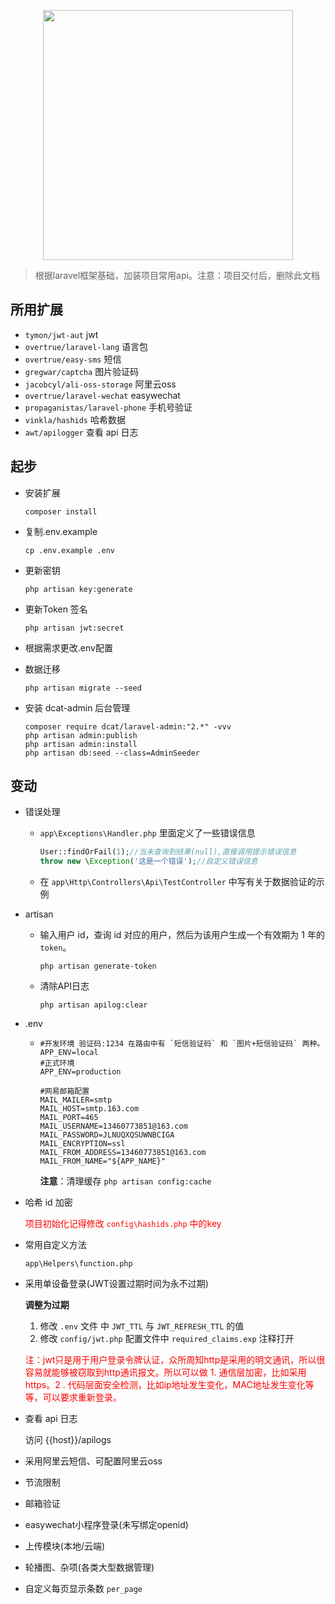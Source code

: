 <p align="center"><a href="https://laravel.com" target="_blank"><img src="https://raw.githubusercontent.com/laravel/art/master/logo-lockup/5%20SVG/2%20CMYK/1%20Full%20Color/laravel-logolockup-cmyk-red.svg" width="400"></a></p>

> 根据laravel框架基础，加装项目常用api。注意：项目交付后，删除此文档

## 所用扩展

- `tymon/jwt-aut` jwt
- `overtrue/laravel-lang` 语言包
- `overtrue/easy-sms` 短信
- `gregwar/captcha` 图片验证码
- `jacobcyl/ali-oss-storage` 阿里云oss
- `overtrue/laravel-wechat` easywechat
- `propaganistas/laravel-phone` 手机号验证
- `vinkla/hashids` 哈希数据
- `awt/apilogger` 查看 api 日志



## 起步

- 安装扩展

  ```shell
  composer install
  ```

- 复制.env.example

  ```shell
  cp .env.example .env
  ```

- 更新密钥

  ```shell
  php artisan key:generate
  ```

- 更新Token 签名

  ```shell
  php artisan jwt:secret
  ```

- 根据需求更改.env配置

- 数据迁移

  ```shell
  php artisan migrate --seed
  ```
  
- 安装 dcat-admin 后台管理

  ```shell
  composer require dcat/laravel-admin:"2.*" -vvv
  php artisan admin:publish
  php artisan admin:install
  php artisan db:seed --class=AdminSeeder
  ```

  

## 变动

- 错误处理

  - `app\Exceptions\Handler.php` 里面定义了一些错误信息

    ```php
    User::findOrFail(1);//当未查询到结果(null),直接调用提示错误信息
    throw new \Exception('这是一个错误');//自定义错误信息
    ```

  - 在 `app\Http\Controllers\Api\TestController` 中写有关于数据验证的示例 

- artisan

  - 输入用户 id，查询 id 对应的用户，然后为该用户生成一个有效期为 1 年的 `token`。

    ```shell
    php artisan generate-token
    ```
    
  - 清除API日志

    ```shell
    php artisan apilog:clear

- .env

  - ```shell
    #开发环境 验证码:1234 在路由中有 `短信验证码` 和 `图片+短信验证码` 两种。
    APP_ENV=local
    #正式环境
    APP_ENV=production
    
    #网易邮箱配置
    MAIL_MAILER=smtp
    MAIL_HOST=smtp.163.com
    MAIL_PORT=465
    MAIL_USERNAME=13460773851@163.com
    MAIL_PASSWORD=JLNUQXQSUWNBCIGA
    MAIL_ENCRYPTION=ssl
    MAIL_FROM_ADDRESS=13460773851@163.com
    MAIL_FROM_NAME="${APP_NAME}"
    ```
    
    **注意**：清理缓存 `php artisan config:cache`

- 哈希 id 加密

  <font style="color:red">项目初始化记得修改 `config\hashids.php` 中的key</font>

- 常用自定义方法

  `app\Helpers\function.php`

- 采用单设备登录(JWT设置过期时间为永不过期)

  **调整为过期**

  1. 修改 `.env` 文件 中 `JWT_TTL` 与 `JWT_REFRESH_TTL` 的值
  2. 修改 `config/jwt.php` 配置文件中 `required_claims.exp` 注释打开

  <font style="color:red">注：jwt只是用于用户登录令牌认证，众所周知http是采用的明文通讯，所以很容易就能够被窃取到http通讯报文。所以可以做 1. 通信层加密，比如采用https。2 . 代码层面安全检测，比如ip地址发生变化，MAC地址发生变化等等，可以要求重新登录。</font>

- 查看 api 日志

  访问 {{host}}/apilogs

- 采用阿里云短信、可配置阿里云oss

- 节流限制

- 邮箱验证

- easywechat小程序登录(未写绑定openid)

- 上传模块(本地/云端)

- 轮播图、杂项(各类大型数据管理)

- 自定义每页显示条数 `per_page`

